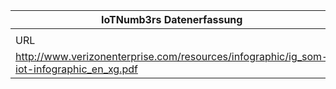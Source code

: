 |IoTNumb3rs Datenerfassung|||||||||||
| ---- | ---- | ---- | ---- | ---- | ---- | ---- | ---- | ---- | ---- | ---- |
||||||||||||
|URL|home_url|filename|device_class|device_count|market_class|market_volume|prognosis_year|publication_year|authorship_class|Dropbox folder|
|http://www.verizonenterprise.com/resources/infographic/ig_som-iot-infographic_en_xg.pdf|http://www.abouttheinternetofthings.com/iot-features/10-of-best-iot-infographics/|file6_ig_som-iot-infographic_en_xg.pdf|generic IoT|29500000000|||2020|2016|company|MariaMarg/20190113-1500|
